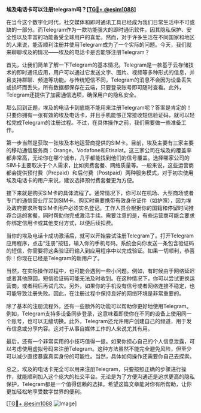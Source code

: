 **埃及电话卡可以注册telegram吗？[[TG💪+ @esim1088](https://t.me/s/esim1088)]**

在当今这个数字化时代，社交媒体和即时通讯工具已经成为我们日常生活中不可或缺的一部分。而Telegram作为一款功能强大的即时通讯软件，因其隐私保护、安全性以及丰富的功能备受全球用户的喜爱。然而，对于许多生活在不同国家和地区的人来说，能否顺利注册并使用Telegram成为了一个实际的问题。今天，我们就来聊聊埃及的情况——埃及的电话卡是否能够注册Telegram？

首先，让我们简单了解一下Telegram的基本情况。Telegram是一款基于云存储技术的即时通讯应用，用户可以通过它发送文字、图片、视频等多种形式的信息，并且支持群聊、频道等功能。与传统短信不同，Telegram的消息不会因为设备丢失或损坏而丢失，所有数据都保存在云端，只要登录账号即可随时查看。此外，Telegram还提供了加密通信选项，确保用户的隐私安全。

那么回到正题，埃及的电话卡到底能不能用来注册Telegram呢？答案是肯定的！只要你拥有一张有效的埃及电话卡，并且手机能够正常接收短信验证码，就可以轻松完成Telegram的注册过程。不过，在具体操作之前，我们需要做一些准备工作。

第一步当然是获取一张埃及本地运营商提供的SIM卡。目前，埃及主要有三家主要的移动通信服务商：Orange、Vodafone和Etisalat。这三家公司在埃及的覆盖率都非常高，无论你在哪个城市，几乎都能找到他们的信号覆盖。选择哪家公司的SIM卡主要取决于个人需求，比如资费套餐、网络质量等。一般来说，这些运营商都会提供预付费（Prepaid）和后付费（Postpaid）两种服务模式，对于初次使用埃及电话卡的用户来说，建议选择预付费套餐更为方便。

接下来就是购买SIM卡的具体流程了。通常情况下，你可以在机场、大型商场或者专门的通信营业厅买到SIM卡。购买时需要携带有效身份证件（如护照），因为埃及政府要求所有SIM卡用户必须实名登记。工作人员会根据你的国籍和停留时间推荐合适的套餐，同时帮助你完成激活手续。需要注意的是，有些运营商可能会要求你绑定信用卡或其他支付方式，以便后续扣费。

当你的埃及电话卡成功激活后，就可以开始尝试注册Telegram了。打开Telegram应用程序，点击“注册”按钮，输入你的手机号码。系统会向你发送一条包含验证码的短信，你需要将这条验证码输入到应用程序中以完成验证。如果一切顺利，恭喜你！你现在已经是Telegram的新用户了。

当然，在实际操作过程中，也可能会遇到一些小问题。例如，有时候由于网络延迟或者其他原因，短信验证码可能无法及时收到。在这种情况下，你可以尝试更换运营商，或者稍后再试几次。另外，如果你的手机没有信号或者网络连接不稳定，也可能导致注册失败。因此，在注册过程中保持良好的网络环境是非常重要的。

除了基本的注册流程外，还有一些额外的功能可以帮助你更好地使用Telegram。例如，Telegram支持多设备同步登录，这意味着即使你在不同的设备上使用同一个账号，也可以无缝切换。此外，Telegram还允许用户创建自己的频道，用于发布信息或分享内容。这对于从事自媒体工作的人来说尤其有用。

最后，还有一个非常实用的小技巧值得一提。如果你担心自己的个人信息泄露，可以考虑使用虚拟号码来注册Telegram。这种方法虽然不能完全避免风险，但至少可以减少直接暴露真实身份的可能性。当然，具体如何操作还需要你自己去探索。

总之，埃及的电话卡完全可以用来注册Telegram，只要按照正确的步骤进行操作，就能顺利加入这个庞大的社交平台。无论是为了方便沟通还是追求更高的隐私保护，Telegram都是一个值得信赖的选择。希望这篇文章能对你有所帮助，让你更加轻松地享受数字世界的便利。

[[TG💪+ @esim1088](https://t.me/s/esim1088) ![Image](https://i.postimg.cc/4NQfJmqS/Snipaste-2025-05-13-00-14-12.png)]